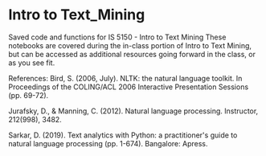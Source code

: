 # Intro to Text_Mining
Saved code and functions for IS 5150 - Intro to Text Mining
These notebooks are covered during the in-class portion of Intro to Text Mining, but can be accessed as additional resources going forward in the class, or as you see fit.

References:
Bird, S. (2006, July). NLTK: the natural language toolkit. In Proceedings of the COLING/ACL 2006 Interactive Presentation Sessions (pp. 69-72).

Jurafsky, D., & Manning, C. (2012). Natural language processing. Instructor, 212(998), 3482.

Sarkar, D. (2019). Text analytics with Python: a practitioner's guide to natural language processing (pp. 1-674). Bangalore: Apress.
